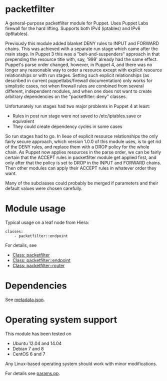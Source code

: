# packetfilter

A general-purpose packetfilter module for Puppet. Uses Puppet Labs firewall for
the hard lifting. Supports both IPv4 (iptables) and IPv6 (ip6tables).

Previously this module added blanket DENY rules to INPUT and FORWARD chains.
This was achieved with a separate run stage which came after the main stage. In
Puppet 3 this was a "belt-and-suspenders" approach in that prepending the
resource title with, say, '999' already had the same effect. Puppet's parse
order changed, however, in Puppet 4, and there was no longer any reasonable way
to order a resource except with explicit resource relationships or with run
stages. Setting such explicit relationships (as described in current
puppetlabs/firewall documentation) only works for simplistic cases, not when
firewall rules are combined from several different, independent modules, and
when one does not want to create arbitrary dependencies on the
"packetfilter::deny" classes.

Unfortunately run stages had two major problems in Puppet 4 at least:

* Rules in post run stage were not saved to /etc/iptables.save or equivalent
* They could create dependency cycles in some cases

So run stages had to go. In lieue of explicit resource relationships the only
fairly secure approach, which version 1.0.0 of this module uses, is to get rid
of the DENY rules, and replace them with a DROP policy for the whole chain. As
Puppet now applies resources in the parse order, we can be fairly certain that
the ACCEPT rules in packetfilter module get applied first, and only after that
the policy is set to DROP in the INPUT and FORWARD chains. Then other modules
can apply their ACCEPT rules in whatever order they want.

Many of the subclasses could probably be merged if parameters and their default
values were chosen carefully.

# Module usage

Typical usage on a leaf node from Hiera:

    classes:
        - packetfilter::endpoint

For details, see

* [Class: packetfilter](manifests/init.pp)
* [Class: packetfilter::endpoint](manifests/endpoint.pp)
* [Class: packetfilter::router](manifests/router.pp)

# Dependencies

See [metadata.json](metadata.json).

# Operating system support

This module has been tested on

* Ubuntu 12.04 and 14.04
* Debian 7 and 8
* CentOS 6 and 7

Any Linux-based operating system should work with minor modifications.

For details see [params.pp](manifests/params.pp).
